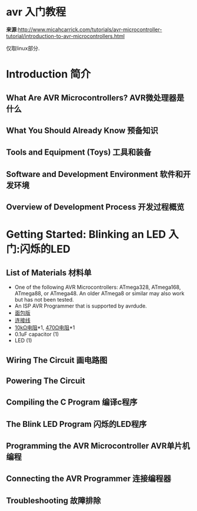 # avr 入门教程

**来源**:http://www.micahcarrick.com/tutorials/avr-microcontroller-tutorial/introduction-to-avr-microcontrollers.html

仅取linux部分.

# Introduction 简介

## What Are AVR Microcontrollers? AVR微处理器是什么
## What You Should Already Know 预备知识
## Tools and Equipment (Toys) 工具和装备
## Software and Development Environment 软件和开发环境 
## Overview of Development Process 开发过程概览

# Getting Started: Blinking an LED 入门:闪烁的LED
## List of Materials 材料单

* One of the following AVR Microcontrollers: ATmega328, ATmega168, ATmega88, or ATmega48. An older ATmega8 or similar may also work but has not been tested.
* An ISP AVR Programmer that is supported by avrdude.
* [面包版](http://www.jameco.com/webapp/wcs/stores/servlet/Product_10001_10001_20723_-1?avad=74941_d4bd4661&source=Avantlink)
* [连接线](http://www.avantlink.com/click.php?tt=cl&mi=10609&pw=74941&url=http%3A%2F%2Fwww.jameco.com%2Fwebapp%2Fwcs%2Fstores%2Fservlet%2FStoreCatalogDisplay%3FstoreId%3D10001%26catalogId%3D10001)
* [10kΩ电阻](http://www.avantlink.com/click.php?tt=cl&mi=10609&pw=74941&url=http%3A%2F%2Fwww.jameco.com%2Fwebapp%2Fwcs%2Fstores%2Fservlet%2FProduct_10001_10001_691104_-1)*1, [470Ω电阻](http://www.avantlink.com/click.php?tt=cl&mi=10609&pw=74941&url=http%3A%2F%2Fwww.jameco.com%2Fwebapp%2Fwcs%2Fstores%2Fservlet%2FProduct_10001_10001_690785_-1)*1
* 0.1uF capacitor (1)
* LED (1)

## Wiring The Circuit 画电路图
## Powering The Circuit 
## Compiling the C Program 编译c程序
## The Blink LED Program 闪烁的LED程序
## Programming the AVR Microcontroller AVR单片机编程
## Connecting the AVR Programmer 连接编程器
## Troubleshooting 故障排除